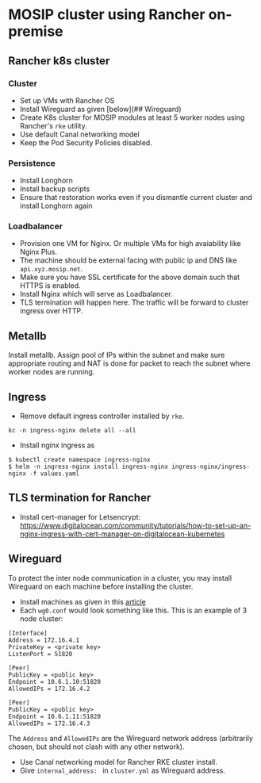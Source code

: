 # MOSIP cluster using Rancher on-premise  

## Rancher k8s cluster
### Cluster
* Set up VMs with Rancher OS
* Install Wireguard as given [below](## Wireguard)
* Create K8s cluster for MOSIP modules at least 5 worker nodes using Rancher's `rke` utility.
* Use default Canal networking model
* Keep the Pod Security Policies disabled.

### Persistence
* Install Longhorn
* Install backup scripts 
* Ensure that restoration works even if you dismantle current cluster and install Longhorn again

### Loadbalancer
* Provision one VM for Nginx. Or multiple VMs for high avaiability like Nginx Plus.
* The machine should be external facing with public ip and DNS like `api.xyz.mosip.net`.  
* Make sure you have SSL certificate for the above domain such that HTTPS is enabled. 
* Install Nginx which will serve as Loadbalancer.  
* TLS termination will happen here.  The traffic will be forward to cluster ingress over HTTP.
 
## Metallb
Install metallb. Assign pool of IPs within the subnet and make sure appropriate routing and NAT is done for packet to reach the subnet where worker nodes are running.

## Ingress
* Remove default ingress controller installed by `rke`.
```
kc -n ingress-nginx delete all --all
```
* Install nginx ingress as
```
$ kubectl create namespace ingress-nginx
$ helm -n ingress-nginx install ingress-nginx ingress-nginx/ingress-nginx -f values.yaml
```
## TLS termination for Rancher
* Install cert-manager for Letsencrypt:
https://www.digitalocean.com/community/tutorials/how-to-set-up-an-nginx-ingress-with-cert-manager-on-digitalocean-kubernetes

## Wireguard
To protect the inter node communication in a cluster, you may install  Wireguard on each machine before installing the cluster.

* Install machines as given in this [article](https://vitobotta.com/2019/07/17/kubernetes-wireguard-vpn-rancheros/)
* Each `wg0.conf` would look something like this. This is an example of 3 node cluster:
```
[Interface]
Address = 172.16.4.1
PrivateKey = <private key>
ListenPort = 51820

[Peer]
PublicKey = <public key>
Endpoint = 10.6.1.10:51820
AllowedIPs = 172.16.4.2

[Peer]
PublicKey = <public key>
Endpoint = 10.6.1.11:51820
AllowedIPs = 172.16.4.3
```
The `Address` and `AllowedIPs` are the Wireguard network address (arbitrarily chosen, but should not clash with any other network).
* Use Canal networking model for Rancher RKE cluster install. 
* Give `internal_address: ` in `cluster.yml` as Wireguard address.

